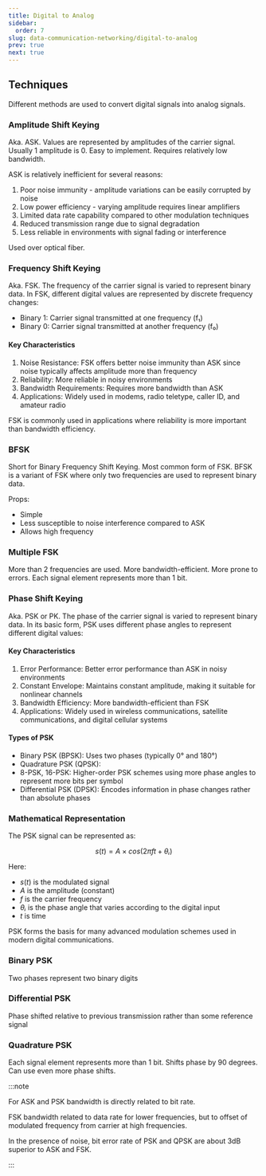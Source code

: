 ```yaml
---
title: Digital to Analog
sidebar:
  order: 7
slug: data-communication-networking/digital-to-analog
prev: true
next: true
---
```


## Techniques

Different methods are used to convert digital signals into analog signals.

### Amplitude Shift Keying

Aka. ASK. Values are represented by amplitudes of the carrier signal. Usually 1 amplitude is 0. Easy to implement. Requires relatively low bandwidth.

ASK is relatively inefficient for several reasons:

1. Poor noise immunity - amplitude variations can be easily corrupted by noise
2. Low power efficiency - varying amplitude requires linear amplifiers
3. Limited data rate capability compared to other modulation techniques
4. Reduced transmission range due to signal degradation
5. Less reliable in environments with signal fading or interference

Used over optical fiber.

### Frequency Shift Keying

Aka. FSK. The frequency of the carrier signal is varied to represent binary data. In FSK, different digital values are represented by discrete frequency changes:

- Binary 1: Carrier signal transmitted at one frequency (f₁)
- Binary 0: Carrier signal transmitted at another frequency (f₀)

#### Key Characteristics

1. Noise Resistance: FSK offers better noise immunity than ASK since noise typically affects amplitude more than frequency
2. Reliability: More reliable in noisy environments
3. Bandwidth Requirements: Requires more bandwidth than ASK
4. Applications: Widely used in modems, radio teletype, caller ID, and amateur radio

FSK is commonly used in applications where reliability is more important than bandwidth efficiency.

### BFSK

Short for Binary Frequency Shift Keying. Most common form of FSK. BFSK is a variant of FSK where only two frequencies are used to represent binary data.

Props:
- Simple
- Less susceptible to noise interference compared to ASK
- Allows high frequency 

### Multiple FSK

More than 2 frequencies are used. More bandwidth-efficient. More prone to errors. Each signal element represents more than 1 bit.

### Phase Shift Keying

Aka. PSK or PK. The phase of the carrier signal is varied to represent binary data. In its basic form, PSK uses different phase angles to represent different digital values:

#### Key Characteristics

1. Error Performance: Better error performance than ASK in noisy environments
2. Constant Envelope: Maintains constant amplitude, making it suitable for nonlinear channels
3. Bandwidth Efficiency: More bandwidth-efficient than FSK
4. Applications: Widely used in wireless communications, satellite communications, and digital cellular systems

#### Types of PSK

- Binary PSK (BPSK): Uses two phases (typically 0° and 180°)
- Quadrature PSK (QPSK): 
- 8-PSK, 16-PSK: Higher-order PSK schemes using more phase angles to represent more bits per symbol
- Differential PSK (DPSK): Encodes information in phase changes rather than absolute phases

### Mathematical Representation

The PSK signal can be represented as:

```math
s(t) = A × cos(2πft + θᵢ)
```

Here:
- $s(t)$ is the modulated signal
- $A$ is the amplitude (constant)
- $f$ is the carrier frequency
- $θᵢ$ is the phase angle that varies according to the digital input
- $t$ is time

PSK forms the basis for many advanced modulation schemes used in modern digital communications.

### Binary PSK

Two phases represent two binary digits

### Differential PSK

Phase shifted relative to previous transmission rather
than some reference signal

### Quadrature PSK

Each signal element represents more than 1 bit. Shifts phase by 90 degrees. Can use even more phase shifts.

:::note

For ASK and PSK bandwidth is directly related to bit rate.

FSK bandwidth related to data rate for lower frequencies, but to offset of modulated frequency from carrier at high frequencies.

In the presence of noise, bit error rate of PSK and QPSK are about 3dB superior to ASK and FSK.

:::
